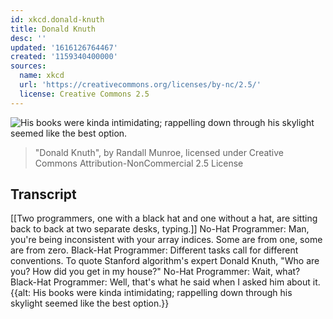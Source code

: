 ```yaml
---
id: xkcd.donald-knuth
title: Donald Knuth
desc: ''
updated: '1616126764467'
created: '1159340400000'
sources:
  name: xkcd
  url: 'https://creativecommons.org/licenses/by-nc/2.5/'
  license: Creative Commons 2.5
---
```

![His books were kinda intimidating; rappelling down through his skylight seemed like the best option.](https://imgs.xkcd.com/comics/donald_knuth.png)
> "Donald Knuth", by Randall Munroe, licensed under Creative Commons Attribution-NonCommercial 2.5 License

## Transcript
[[Two programmers, one with a black hat and one without a hat, are sitting back to back at two separate desks, typing.]]
No-Hat Programmer: Man, you're being inconsistent with your array indices.  Some are from one, some are from zero.
Black-Hat Programmer: Different tasks call for different conventions.  To quote Stanford algorithm's expert Donald Knuth, "Who are you?  How did you get in my house?"
No-Hat Programmer: Wait, what?
Black-Hat Programmer: Well, that's what he said when I asked him about it.
{{alt: His books were kinda intimidating; rappelling down through his skylight seemed like the best option.}}

